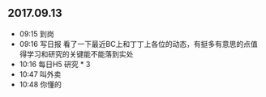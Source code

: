 ## 2017.09.13
* 09:15 到岗
* 09:16 写日报 看了一下最近BC上和丁丁上各位的动态，有挺多有意思的点值得学习和研究的关键能不能落到实处
* 10:16 每日H5 研究 * 3
* 10:47 叫外卖
* 10:48 你懂的
